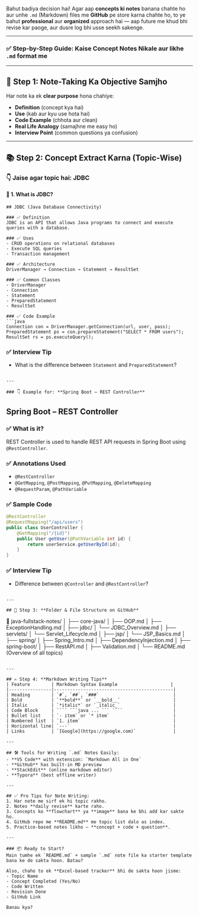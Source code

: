 Bahut badiya decision hai! Agar aap **concepts ki notes** banana chahte ho aur unhe `.md` (Markdown) files me **GitHub** pe store karna chahte ho, to ye bahut **professional** aur **organized** approach hai — aap future me khud bhi revise kar paoge, aur dusre log bhi usse seekh sakenge.

---

### ✅ Step-by-Step Guide: Kaise Concept Notes Nikale aur likhe `.md` format me

---

## 🎯 Step 1: **Note-Taking Ka Objective Samjho**

Har note ka ek **clear purpose** hona chahiye:

* **Definition** (concept kya hai)
* **Use** (kab aur kyu use hota hai)
* **Code Example** (chhota aur clean)
* **Real Life Analogy** (samajhne me easy ho)
* **Interview Point** (common questions ya confusion)

---

## 📚 Step 2: **Concept Extract Karna (Topic-Wise)**

### 👇 Jaise agar topic hai: **JDBC**

#### 🔹 1. What is JDBC?

````
## JDBC (Java Database Connectivity)

### ✅ Definition
JDBC is an API that allows Java programs to connect and execute queries with a database.

### ✅ Uses
- CRUD operations on relational databases
- Execute SQL queries
- Transaction management

### ✅ Architecture
DriverManager → Connection → Statement → ResultSet

### ✅ Common Classes
- DriverManager
- Connection
- Statement
- PreparedStatement
- ResultSet

### ✅ Code Example
```java
Connection con = DriverManager.getConnection(url, user, pass);
PreparedStatement ps = con.prepareStatement("SELECT * FROM users");
ResultSet rs = ps.executeQuery();
````

### ✅ Interview Tip

* What is the difference between `Statement` and `PreparedStatement`?

```

---

### 👇 Example for: **Spring Boot – REST Controller**
```

## Spring Boot – REST Controller

### ✅ What is it?

REST Controller is used to handle REST API requests in Spring Boot using `@RestController`.

### ✅ Annotations Used

* `@RestController`
* `@GetMapping`, `@PostMapping`, `@PutMapping`, `@DeleteMapping`
* `@RequestParam`, `@PathVariable`

### ✅ Sample Code

```java
@RestController
@RequestMapping("/api/users")
public class UserController {
    @GetMapping("/{id}")
    public User getUser(@PathVariable int id) {
        return userService.getUserById(id);
    }
}
```

### ✅ Interview Tip

* Difference between `@Controller` and `@RestController`?

```

---

## 🧠 Step 3: **Folder & File Structure on GitHub**
```

📁 java-fullstack-notes/
│
├── core-java/
│   ├── OOP.md
│   ├── ExceptionHandling.md
│
├── jdbc/
│   └── JDBC\_Overview\.md
│
├── servlets/
│   └── Servlet\_Lifecycle.md
│
├── jsp/
│   └── JSP\_Basics.md
│
├── spring/
│   ├── Spring\_Intro.md
│   ├── DependencyInjection.md
│
├── spring-boot/
│   ├── RestAPI.md
│   ├── Validation.md
│
└── README.md (Overview of all topics)

`````

---

## ✍️ Step 4: **Markdown Writing Tips**
| Feature        | Markdown Syntax Example                    |
|----------------|---------------------------------------------|
| Heading        | `#`, `##`, `###`                            |
| Bold           | `**bold**` or `__bold__`                    |
| Italic         | `*italic*` or `_italic_`                    |
| Code Block     | ```` ```java ... ``` ````                   |
| Bullet list    | `- item` or `* item`                        |
| Numbered list  | `1. item`                                   |
| Horizontal line| `---`                                       |
| Links          | `[Google](https://google.com)`              |

---

## 🛠 Tools for Writing `.md` Notes Easily:
- **VS Code** with extension: `Markdown All in One`
- **GitHub** has built-in MD preview
- **StackEdit** (online markdown editor)
- **Typora** (best offline writer)

---

## ✅ Pro Tips for Note Writing:
1. Har note me sirf ek hi topic rakho.
2. Notes **daily revise** karte raho.
3. Concepts ko **flowchart** ya **image** bana ke bhi add kar sakte ho.
4. GitHub repo me **README.md** me topic list dalo as index.
5. Practice-based notes likho — **concept + code + question**.

---

### 📦 Ready to Start?
Main tumhe ek `README.md` + sample `.md` note file ka starter template bana ke de sakta hoon. Batau?

Also, chaho to ek **Excel-based tracker** bhi de sakta hoon jisme:
- Topic Name
- Concept Completed (Yes/No)
- Code Written
- Revision Done
- GitHub Link

Banau kya?
`````
